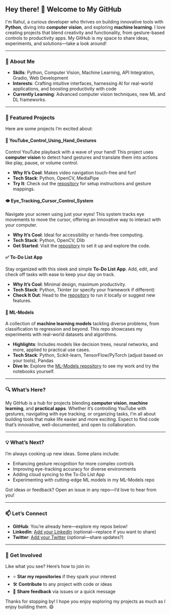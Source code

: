 ## Hey there! 👋 Welcome to My GitHub

I'm Rahul, a curious developer who thrives on building innovative tools with **Python**, diving into **computer vision**, and exploring **machine learning**. I love creating projects that blend creativity and functionality, from gesture-based controls to productivity apps. My GitHub is my space to share ideas, experiments, and solutions—take a look around!

---

### 🚀 About Me
- **Skills**: Python, Computer Vision, Machine Learning, API Integration, Gradio, Web Development  
- **Interests**: Crafting intuitive interfaces, harnessing AI for real-world applications, and boosting productivity with code  
- **Currently Learning**: Advanced computer vision techniques, new ML and DL frameworks.

---

### 🌟 Featured Projects

Here are some projects I’m excited about:

#### 🎥 YouTube_Control_Using_Hand_Gestures
Control YouTube playback with a wave of your hand! This project uses **computer vision** to detect hand gestures and translate them into actions like play, pause, or volume control.  
- **Why It’s Cool**: Makes video navigation touch-free and fun!  
- **Tech Stack**: Python, OpenCV, MediaPipe  
- **Try It**: Check out the [repository](https://github.com/rahul5r/YouTube_Control_Using_Hand_Gestures) for setup instructions and gesture mappings.  

#### 👁️ Eye_Tracking_Cursor_Control_System
Navigate your screen using just your eyes! This system tracks eye movements to move the cursor, offering an innovative way to interact with your computer.  
- **Why It’s Cool**: Ideal for accessibility or hands-free computing.  
- **Tech Stack**: Python, OpenCV, Dlib  
- **Get Started**: Visit the [repository](https://github.com/rahul5r/Eye_Tracking_Cursor_Control_System) to set it up and explore the code.  

#### ✅ To-Do List App
Stay organized with this sleek and simple **To-Do List App**. Add, edit, and check off tasks with ease to keep your day on track.  
- **Why It’s Cool**: Minimal design, maximum productivity.  
- **Tech Stack**: Python, Tkinter (or specify your framework if different)  
- **Check It Out**: Head to the [repository](https://github.com/rahul5r/To-Do-List-App) to run it locally or suggest new features.  

#### 🤖 ML-Models
A collection of **machine learning models** tackling diverse problems, from classification to regression and beyond. This repo showcases my experiments with real-world datasets and algorithms.  
- **Highlights**: Includes models like decision trees, neural networks, and more, applied to practical use cases.  
- **Tech Stack**: Python, Scikit-learn, TensorFlow/PyTorch (adjust based on your tools), Pandas  
- **Dive In**: Explore the [ML-Models repository](https://github.com/rahul5r/ML-Models) to see my work and try the notebooks yourself.  

---

### 🔍 What’s Here?
My GitHub is a hub for projects blending **computer vision**, **machine learning**, and **practical apps**. Whether it’s controlling YouTube with gestures, navigating with eye tracking, or organizing tasks, I’m all about building tools that make life easier and more exciting. Expect to find code that’s innovative, well-documented, and open to collaboration.

---

### 💡 What’s Next?
I’m always cooking up new ideas. Some plans include:  
- Enhancing gesture recognition for more complex controls  
- Improving eye-tracking accuracy for diverse environments  
- Adding cloud syncing to the To-Do List App  
- Experimenting with cutting-edge ML models in my ML-Models repo  

Got ideas or feedback? Open an issue in any repo—I’d love to hear from you!

---

### 📫 Let’s Connect
- **GitHub**: You’re already here—explore my repos below!  
- **LinkedIn**: [Add your LinkedIn](https://www.linkedin.com/in/your-linkedin-profile) (optional—replace if you want to share)  
- **Twitter**: [Add your Twitter](https://twitter.com/your-twitter-handle) (optional—share updates?)  

---

### 🤝 Get Involved
Like what you see? Here’s how to join in:  
- ⭐ **Star my repositories** if they spark your interest  
- 🛠️ **Contribute** to any project with code or ideas  
- 💬 **Share feedback** via issues or a quick message  

Thanks for stopping by! I hope you enjoy exploring my projects as much as I enjoy building them. 😄
